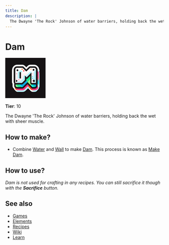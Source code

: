 ```yaml
---
title: Dam
description: |
  The Dwayne 'The Rock' Johnson of water barriers, holding back the wet with sheer muscle.
---
```

# Dam

![](../images/item.dam.png)

**Tier**: 10

The Dwayne 'The Rock' Johnson of water barriers, holding back the wet with sheer muscle.

## How to make?

* Combine [Water](/wiki/elements/water) and [Wall](/wiki/elements/wall) to make [Dam](/wiki/elements/dam). This process is known as [Make Dam](/wiki/recipes/make-dam).

## How to use?

_Dam is not used for crafting in any recipes. You can still sacrifice it though with the **Sacrifice** button._

## See also

* [Games](/wiki/games)
* [Elements](/wiki/elements)
* [Recipes](/wiki/recipes)
* [Wiki](/wiki/index)
* [Learn](/learn/index)